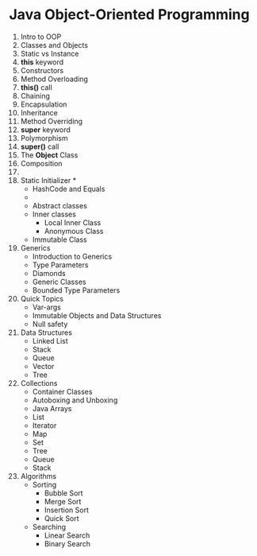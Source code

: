 # Java Object-Oriented Programming

1. Intro to OOP
2. Classes and Objects
3. Static vs Instance
4. **this** keyword
5. Constructors
6. Method Overloading
7. **this()** call
8. Chaining
9. Encapsulation
10. Inheritance
11. Method Overriding
12. **super** keyword
13. Polymorphism
14. **super()** call
15. The **Object** Class
16. Composition
17. 
18. Static Initializer
     * 
     * HashCode and Equals
     * 
     * Abstract classes
     * Inner classes
         * Local Inner Class
         * Anonymous Class
     * Immutable Class
19. Generics
     * Introduction to Generics
     * Type Parameters
     * Diamonds
     * Generic Classes
     * Bounded Type Parameters
20. Quick Topics
     * Var-args
     * Immutable Objects and Data Structures
     * Null safety
21. Data Structures
     * Linked List
     * Stack
     * Queue
     * Vector
     * Tree
22. Collections
     * Container Classes
     * Autoboxing and Unboxing
     * Java Arrays
     * List
     * Iterator
     * Map
     * Set
     * Tree
     * Queue
     * Stack
23. Algorithms
     * Sorting
         * Bubble Sort
         * Merge Sort
         * Insertion Sort
         * Quick Sort
     * Searching
         * Linear Search
         * Binary Search 
